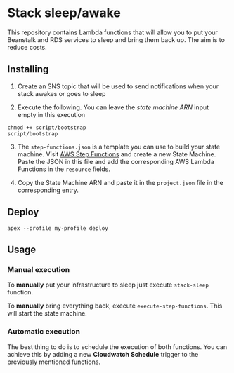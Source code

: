 # Stack sleep/awake

This repository contains Lambda functions that will allow you to put your Beanstalk and RDS services to
sleep and bring them back up. The aim is to reduce costs.

## Installing

1. Create an SNS topic that will be used to send notifications when your stack awakes or goes to sleep

2. Execute the following. You can leave the *state machine ARN* input empty in this execution

  ```
  chmod +x script/bootstrap
  script/bootstrap
  ```
3. The `step-functions.json` is a template you can use to build your state machine. Visit
[AWS Step Functions](https://console.aws.amazon.com/states/home) and create a new State Machine. Paste
the JSON in this file and add the corresponding AWS Lambda Functions in the `resource` fields.

4. Copy the State Machine ARN and paste it in the `project.json` file in the corresponding entry.

## Deploy

`apex --profile my-profile deploy`

## Usage

### Manual execution
To **manually** put your infrastructure to sleep just execute `stack-sleep` function.

To **manually** bring everything back, execute `execute-step-functions`. This will start the state machine.

### Automatic execution

The best thing to do is to schedule the execution of both functions. You can achieve this by adding a new **Cloudwatch Schedule** trigger to the previously mentioned functions. 
